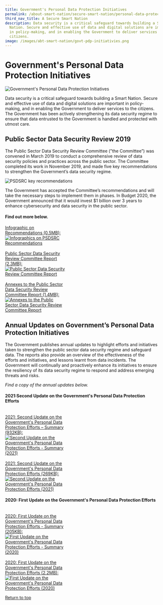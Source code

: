 ```yaml
---
title: Government's Personal Data Protection Initiatives
permalink: /about-smart-nation/secure-smart-nation/personal-data-protection-initiatives
third_nav_title: A Secure Smart Nation
description: Data security is a critical safeguard towards building a Smart
  Nation. Secure and effective use of data and digital solutions are important
  in policy-making, and in enabling the Government to deliver services to the
  citizens.
image: /images/abt-smart-nation/govt-pdp-initiativies.png
---
```

# Government's Personal Data Protection Initiatives
![Government's Personal Data Protection Initiatives](/images/abt-smart-nation/govt-pdp-initiativies.png)

Data security is a critical safeguard towards building a Smart Nation. Secure and effective use of data and digital solutions are important in policy-making, and in enabling the Government to deliver services to the citizens. The Government has been actively strengthening its data security regime to ensure that data entrusted to the Government is handled and protected with utmost care.

## Public Sector Data Security Review 2019

The Public Sector Data Security Review Committee (”the Committee”) was convened in March 2019 to conduct a comprehensive review of data security policies and practices across the public sector. The Committee completed its work in November 2019, and made five key recommendations to strengthen the Government’s data security regime.

![PSDSRC key recommendations](/images/abt-smart-nation/psdsrc-key-recommendation.png)

The Government has accepted the Committee’s recommendations and will take the necessary steps to implement them in phases. In Budget 2020, the Government announced that it would invest $1 billion over 3 years to enhance cybersecurity and data security in the public sector.
 
#### Find out more below.
  
<div style="width:40%"> 
 <a href="/files/abt-smart-nation/psdsrc-infographic.pdf" target="_blank">Infographic on Recommendations (0.5MB):<img src="/images/abt-smart-nation/psdsrc-infographic-cover.jpg" alt="Infographics on PSDSRC Recommendations"></a>
</div>

<br>

<div style="width:40%"> 
<a href="/files/publications/psdsrc-main-report-Nov2019.pdf" target="_blank">Public Sector Data Security Review Committee Report (2.3MB):<img src="/images/abt-smart-nation/psdsrc-main-report-Nov2019-1.jpg" alt="Public Sector Data Security Review Committee Report"></a>
</div>

<br>

<div style="width:40%"> 
<a href="/files/publications/annexes-to-the-psdsrc-final-report.pdf" target="_blank">Annexes to the Public Sector Data Security Review Committee Report (1.4MB):<img src="/images/abt-smart-nation/annexes-to-the-psdsrc-final-report-cover.jpg" alt="Annexes to the Public Sector Data Security Review Committee Report"></a>
</div>

 
## Annual Updates on Government’s Personal Data Protection Initiatives

The Government publishes annual updates to highlight efforts and initiatives taken to strengthen the public sector data security regime and safeguard data. The reports also provide an overview of the effectiveness of the efforts and initiatives, and lessons learnt from data incidents. The Government will continually and proactively enhance its initiatives to ensure the resiliency of its data security regime to respond and address emerging threats and risks.

*Find a copy of the annual updates below.*

#### 2021:Second Update on the Government's Personal Data Protection Efforts

<br>

<div style="width:40%"> 
 <a href="/files/publications/government-personal-data-protection-efforts-2021-summary.pdf" target="_blank">2021: Second Update on the Government's Personal Data Protection Efforts – Summary (932KB):<img src="/images/abt-smart-nation/government-personal-data-protection-efforts-2021-summary-cover.jpg" alt="Second Update on the Government's Personal Data Protection Efforts - Summary (2021)"></a>
</div>

<br>

<div style="width:40%"> 
 <a href="/files/publications/government-personal-data-protection-efforts-2021.pdf" target="_blank">2021: Second Update on the Government's Personal Data Protection Efforts (269KB):<img src="/images/abt-smart-nation/2021-report-update-on-pdprc.png" alt="Second Update on the Government's Personal Data Protection Efforts (2021)"></a>
</div>

#### 2020: First Update on the Government's Personal Data Protection Efforts 

<br>

<div style="width:40%"> 
<a href="/files/publications/annual-update-on-govt-personal-data-protection-efforts-Nov2020-summary.pdf" target="_blank">2020: First Update on the Government's Personal Data Protection Efforts - Summary (205KB):<img src="/images/abt-smart-nation/annual-update-on-govt-personal-data-protection-efforts-Nov2020-summary_cover.jpg" alt="First Update on the Government's Personal Data Protection Efforts - Summary (2020)"></a>
</div>

<br>

<div style="width:40%"> 
 <a href="/files/publications/annual-update-on-govt-personal-data-protection-efforts-2020.pdf" target="_blank">2020: First Update on the Government's Personal Data Protection Efforts (2.2MB):<img src="images/abt-smart-nation/annual-update-on-govt-personal-data-protection-efforts-2020-cover.jpg" alt="First Update on the Government's Personal Data Protection Efforts (2020)"></a>
	 </div>
	 

[Return to top](#governments-personal-data-protection-initiatives)